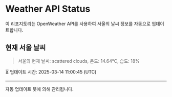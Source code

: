 
# Weather API Status

이 리포지토리는 OpenWeather API를 사용하여 서울의 날씨 정보를 자동으로 업데이트합니다.

## 현재 서울 날씨
> 서울의 현재 날씨: scattered clouds, 온도: 14.64°C, 습도: 18%

⏳ 업데이트 시간: 2025-03-14 11:00:45 (UTC)

---
자동 업데이트 봇에 의해 관리됩니다.
